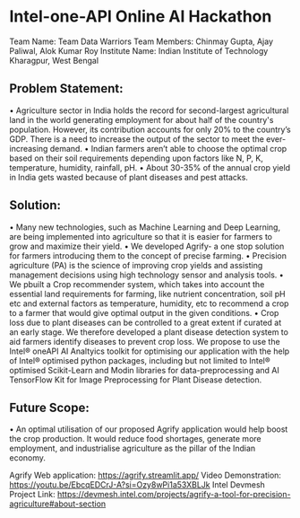 # Intel-one-API Online AI Hackathon
Team Name: Team Data Warriors Team Members: Chinmay Gupta, Ajay Paliwal, Alok Kumar Roy
Institute Name: Indian Institute of Technology Kharagpur, West Bengal
## Problem Statement: 
• Agriculture sector in India holds the record for second-largest agricultural land in the world generating employment for about half of the country's population. However, its contribution accounts for only 20% to the country’s GDP. There is a need to increase the output of the sector to meet the ever-increasing demand. 
• Indian farmers aren’t able to choose the optimal crop based on their soil requirements depending upon factors like N, P, K, temperature, humidity, rainfall, pH. 
• About 30-35% of the annual crop yield in India gets wasted because of plant diseases and pest attacks.

## Solution: 
• Many new technologies, such as Machine Learning and Deep Learning, are being implemented into agriculture so that it is easier for farmers to grow and maximize their yield. 
• We developed Agrify- a one stop solution for farmers introducing them to the concept of precise farming. • Precision agriculture (PA) is the science of improving crop yields and assisting management decisions using high technology sensor and analysis tools. 
• We pbuilt a Crop recommender system, which takes into account the essential land requirements for farming, like nutrient concentration, soil pH etc and external factors as temperature, humidity, etc to recommend a crop to a farmer that would give optimal output in the given conditions. 
• Crop loss due to plant diseases can be controlled to a great extent if curated at an early stage. We therefore developed a plant disease detection system to aid farmers identify diseases to prevent crop loss. We propose to use the Intel® oneAPI AI Analtyics toolkit for optimising our application with the help of Intel® optimised python packages, including but not limited to Intel® optimised Scikit-Learn and Modin libraries for data-preprocessing and AI TensorFlow Kit for Image Preprocessing for Plant Disease detection. 

## Future Scope: 
• An optimal utilisation of our proposed Agrify application would help boost the crop production. It would reduce food shortages, generate more employment, and industrialise agriculture as the pillar of the Indian economy.

Agrify Web application: https://agrify.streamlit.app/
Video Demonstration: https://youtu.be/EbcqEDCrJ-A?si=Ozy8wPi1a53XBLJk
Intel Devmesh Project Link: https://devmesh.intel.com/projects/agrify-a-tool-for-precision-agriculture#about-section
